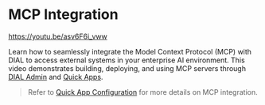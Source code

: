 # MCP Integration

https://youtu.be/asv6F6i_vww

Learn how to seamlessly integrate the Model Context Protocol (MCP) with DIAL to access external systems in your enterprise AI environment. This video demonstrates building, deploying, and using MCP servers through [DIAL Admin](/docs/platform/11.admin-panel.md) and [Quick Apps](/docs/platform/3.core/7.apps.md#quick-apps).

> Refer to [Quick App Configuration](/docs/tutorials/1.developers/4.apps-development/5.quick-app-configuration.md#mcp-toolset) for more details on MCP integration.